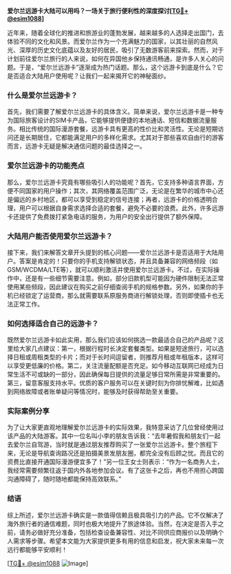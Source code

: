 **爱尔兰远游卡大陆可以用吗？一场关于旅行便利性的深度探讨[[TG💪+ @esim1088](https://t.me/s/esim1088)]**

近年来，随着全球化的推进和旅游业的蓬勃发展，越来越多的人选择走出国门，去体验不同的文化和风景。而爱尔兰作为一个充满魅力的国家，以其壮丽的自然风光、深厚的历史文化底蕴以及友好的居民，吸引了无数游客前来探索。然而，对于计划前往爱尔兰旅行的人来说，如何在异国他乡保持通讯畅通，是许多人关心的问题。于是，“爱尔兰远游卡”逐渐成为热门话题。那么，这个远游卡到底是什么？它是否适合大陆用户使用呢？让我们一起来揭开它的神秘面纱。

### 什么是爱尔兰远游卡？

首先，我们需要了解爱尔兰远游卡的具体含义。简单来说，爱尔兰远游卡是一种专为国际旅客设计的SIM卡产品，它能够提供便捷的本地通话、短信和数据流量服务。相比传统的国际漫游套餐，远游卡具有更高的性价比和灵活性。无论是短期访问还是长期居住，它都能满足用户的多样化需求。尤其对于那些喜欢自由行的游客而言，远游卡无疑是解决通信问题的最佳选择之一。

### 爱尔兰远游卡的功能亮点

那么，爱尔兰远游卡究竟有哪些吸引人的功能呢？首先，它支持多种语言界面，方便不同国家的用户操作；其次，其网络覆盖范围广泛，无论是在繁华的城市中心还是偏远的乡村地区，都可以享受到稳定的信号连接；再者，远游卡的价格透明合理，用户可以根据自身需求选择合适的套餐，避免不必要的浪费。此外，许多远游卡还提供了免费拨打紧急电话的服务，为用户的安全出行提供了额外保障。

### 大陆用户能否使用爱尔兰远游卡？

接下来，我们来解答文章开头提到的核心问题——爱尔兰远游卡是否适用于大陆用户。答案是肯定的！只要你的手机支持解锁状态，并且具备兼容的网络频段（如GSM/WCDMA/LTE等），就可以顺利激活并使用爱尔兰远游卡。不过，在实际操作中，还是有一些细节需要注意。例如，部分旧款机型可能因为硬件限制无法正常使用某些频段，因此建议在购买之前仔细查阅手机的规格参数。另外，如果你的手机已经锁定了运营商，那么就需要联系原服务商进行解锁处理，否则即使插卡也无法正常工作。

### 如何选择适合自己的远游卡？

既然爱尔兰远游卡如此实用，那么我们应该如何挑选一款最适合自己的产品呢？这里给大家几点建议：第一，根据行程时长决定套餐类型。如果是短途旅行，可以选择日租或周租类型的卡片；而对于长时间逗留者，则推荐月租或年租版本，这样可以享受更低廉的价格。第二，关注流量配额是否充足。如今移动互联网已经成为日常生活不可或缺的一部分，因此确保每日提供的流量足够日常所需是非常重要的。第三，留意客服支持水平。优质的客户服务可以在关键时刻为你排忧解难，比如遇到网络故障或者账单疑问等情况时，能够及时获得帮助至关重要。

### 实际案例分享

为了让大家更直观地理解爱尔兰远游卡的实际效果，我特意采访了几位曾经使用过该产品的大陆游客。其中一位名叫小李的朋友告诉我：“去年暑假我和朋友们一起去爱尔兰自驾游，当时就是通过朋友推荐购买了一张爱尔兰远游卡。整个旅程下来，无论是导航查询路况还是拍摄美景发朋友圈，都完全没有后顾之忧。而且它的资费比直接开通国际漫游便宜多了！”另一位王女士则表示：“作为一名商务人士，我经常需要频繁往返于国内外各地参加会议。有了这张卡之后，再也不用担心跨国沟通障碍了，随时随地都能保持高效联系。”

### 结语

综上所述，爱尔兰远游卡确实是一款值得信赖且极具吸引力的产品。它不仅解决了海外旅行者的通信难题，同时也极大地提升了旅途体验。当然，在决定是否入手之前，请务必做好充分准备，包括检查设备兼容性、对比不同供应商报价以及明确个人需求等步骤。希望本文能为大家提供更多有用的信息和启发，祝大家未来每一次远行都能够平安顺利！

[[TG💪+ @esim1088](https://t.me/s/esim1088) ![Image](https://i.postimg.cc/4NQfJmqS/Snipaste-2025-05-13-00-14-12.png)]